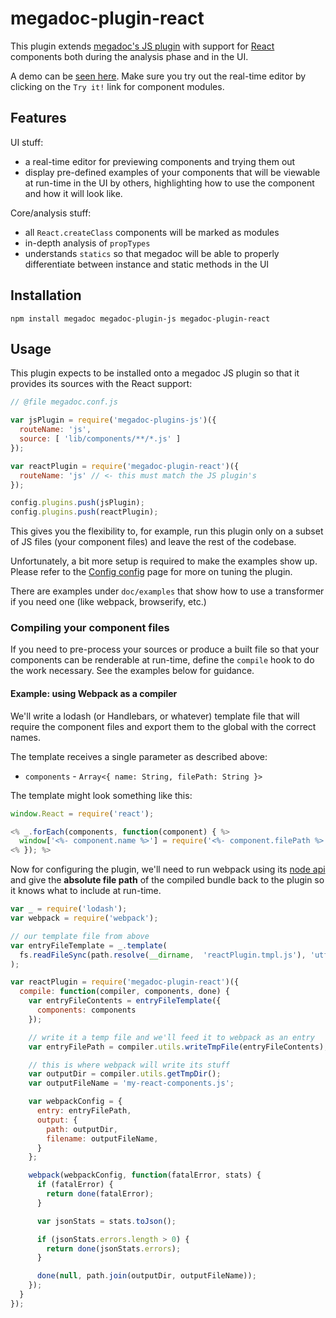 # megadoc-plugin-react

This plugin extends [megadoc's JS plugin](https://github.com/megadoc/megadoc-plugin-js) with support for [React](http://facebook.github.io/react) components both during the analysis phase and in the UI.

A demo can be [seen here](http://megadoc.github.io/megadoc-plugin-react/). Make sure you try out the real-time editor by clicking on the `Try it!` link for component modules.

## Features

UI stuff:

- a real-time editor for previewing components and trying them out
- display pre-defined examples of your components that will be viewable at run-time in the UI by others, highlighting how to use the component and how it will look like.

Core/analysis stuff:

- all `React.createClass` components will be marked as modules
- in-depth analysis of `propTypes`
- understands `statics` so that megadoc will be able to properly differentiate between instance and static methods in the UI

## Installation

```
npm install megadoc megadoc-plugin-js megadoc-plugin-react
```

## Usage

This plugin expects to be installed onto a megadoc JS plugin so that it provides its sources with the React support:

```javascript
// @file megadoc.conf.js

var jsPlugin = require('megadoc-plugins-js')({
  routeName: 'js',
  source: [ 'lib/components/**/*.js' ]
});

var reactPlugin = require('megadoc-plugin-react')({
  routeName: 'js' // <- this must match the JS plugin's
});

config.plugins.push(jsPlugin);
config.plugins.push(reactPlugin);
```

This gives you the flexibility to, for example, run this plugin only on a subset of JS files (your component files) and leave the rest of the codebase.

Unfortunately, a bit more setup is required to make the examples show up. Please refer to the [Config config]() page for more on tuning the plugin.

There are examples under `doc/examples` that show how to use a transformer if you need one (like webpack, browserify, etc.)

### Compiling your component files

If you need to pre-process your sources or produce a built file so that your components can be renderable at run-time, define the `compile` hook to do the work necessary. See the examples below for guidance.

#### Example: using Webpack as a compiler

We'll write a lodash (or Handlebars, or whatever) template file that will require the component files and export them to the global with the correct names.

The template receives a single parameter as described above:

- `components` - `Array<{ name: String, filePath: String }>`

The template might look something like this:

```javascript
window.React = require('react');

<% _.forEach(components, function(component) { %>
  window['<%- component.name %>'] = require('<%- component.filePath %>');
<% }); %>
```

Now for configuring the plugin, we'll need to run webpack using its [node api](http://webpack.github.io/docs/node.js-api.html) and give the **absolute file path** of the compiled bundle back to the plugin so it knows what to include at run-time.

```javascript
var _ = require('lodash');
var webpack = require('webpack');

// our template file from above
var entryFileTemplate = _.template(
  fs.readFileSync(path.resolve(__dirname,  'reactPlugin.tmpl.js'), 'utf-8')
);

var reactPlugin = require('megadoc-plugin-react')({
  compile: function(compiler, components, done) {
    var entryFileContents = entryFileTemplate({
      components: components
    });

    // write it a temp file and we'll feed it to webpack as an entry
    var entryFilePath = compiler.utils.writeTmpFile(entryFileContents);

    // this is where webpack will write its stuff
    var outputDir = compiler.utils.getTmpDir();
    var outputFileName = 'my-react-components.js';

    var webpackConfig = {
      entry: entryFilePath,
      output: {
        path: outputDir,
        filename: outputFileName,
      }
    };

    webpack(webpackConfig, function(fatalError, stats) {
      if (fatalError) {
        return done(fatalError);
      }

      var jsonStats = stats.toJson();

      if (jsonStats.errors.length > 0) {
        return done(jsonStats.errors);
      }

      done(null, path.join(outputDir, outputFileName));
    });
  }
});
```